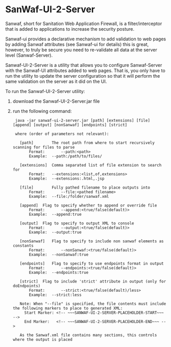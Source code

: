 # SanWaf-UI-2-Server
Sanwaf, short for Sanitation Web Application Firewall, is a filter/interceptor that is added to applications to increase the security posture.  

Sanwaf-ui provides a declarative mechanism to add validation to web pages by adding Sanwaf attributes (see Sanwaf-ui for details)
this is great, however, to truly be secure you need to re-validate all data at the server  level (Sanwaf-Server).

Sanwaf-UI-2-Server is a utility that allows you to configure Sanwaf-Server with the Sanwaf-UI attributes added to web pages.  That is, you only have to run the utility to update the server configuration so that it will perform the same validation on the server as it did on the UI.

To run the Sanwaf-UI-2-Server utility:

1. download the Sanwaf-UI-2-Server.jar file
2. run the following command:

        java -jar sanwaf-ui-2-server.jar [path] [extensions] [file] [append] [output] [nonSanwaf] [endpoints] [strict]

        where (order of parameters not relevant):
        
          [path]		The root path from where to start recursively scanning for files to parse
              Format:		--path:<path>
              Example:	--path:/path/to/files/

          [extensions]	Comma separated list of file extension to search for
              Format:	--extensions:<list,of,extensions>
              Example:	--extensions:.html,.jsp

          [file]		Fully pathed filename to place outputs into
              Format:		--file:<pathed filename>
              Example:	--file:/folder/sanwaf.xml

          [append]	Flag to specify whether to append or override file
              Format:		--append:<true/false(default)>
              Example:	--append:true

          [output]	Flag to specify to output XML to console
              Format:		--output:<true/false(default)>
              Example:	--output:true

          [nonSanwaf]	Flag to specify to include non sanwaf elements as constants
              Format:		--nonSanwaf:<true/false(default)>
              Example:	--nonSanwaf:true

          [endpoints]	Flag to specify to use endpoints format in output
              Format:		--endpoints:<true/false(default)>
              Example:	--endpoints:true

          [strict]	Flag to include 'strict' attribute in output (only for doEndpoints)
              Format:		--strict:<true/false(default)/less>
              Example:	--strict:less

          Note: When "--file" is specified, the file contents must include the following markers to place to generated XML:
            Start Marker: <!-- ~~~SANWAF-UI-2-SERVER-PLACEHOLDER-START~~~ -->
            End Marker:   <!-- ~~~SANWAF-UI-2-SERVER-PLACEHOLDER-END~~~ -->

          As the Sanwaf.xml file contains many sections, this controls where the output is placed

